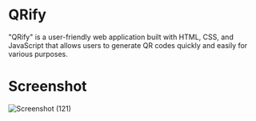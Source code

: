# QRify
"QRify" is a user-friendly web application built with HTML, CSS, and JavaScript that allows users to generate QR codes quickly and easily for various purposes.
# Screenshot
![Screenshot (121)](https://github.com/BishwanathKumarPanda/SketchIt-Interactive-Drawing-App/assets/138992024/2f315786-4c83-4f3c-9c07-4afd938d150d)

